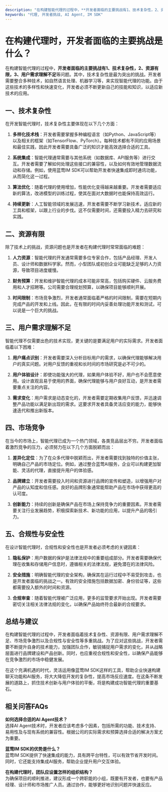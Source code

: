```yaml
---
description: "在构建智能代理的过程中，**开发者面临的主要挑战有1、技术复杂性，2、资源有限，3、用户需求理解不足**等问题。其中，技术复杂性是最为突出的挑战。开发者需要整合多种技术，如自然语言处理、机器学习等，来实现智能代理的功能。由于这些技术的多样性和快速变化，开发者必须不断更新自己的技能和知识，以适应新技术的应用。"
keywords: "代理, 开发者挑战, AI Agent, IM SDK"
---
```

# 在构建代理时，开发者面临的主要挑战是什么？

在构建智能代理的过程中，**开发者面临的主要挑战有1、技术复杂性，2、资源有限，3、用户需求理解不足**等问题。其中，技术复杂性是最为突出的挑战。开发者需要整合多种技术，如自然语言处理、机器学习等，来实现智能代理的功能。由于这些技术的多样性和快速变化，开发者必须不断更新自己的技能和知识，以适应新技术的应用。

## **一、技术复杂性**

在开发智能代理时，技术复杂性主要体现在以下几个方面：

1. **多样化技术栈**：开发者需要掌握多种编程语言（如Python、JavaScript等）以及相关的框架（如TensorFlow、PyTorch）。每种技术都有不同的应用场景和最佳实践，因此开发者需要具备广泛的知识才能高效选择合适的工具。

2. **系统集成**：智能代理通常需要与其他系统（如数据库、API服务等）进行交互。开发者需要了解如何处理这些接口的兼容性，以及如何有效地管理数据流动和存储。例如，使用蓝莺IM SDK可以帮助开发者快速集成即时通讯功能，从而简化这一过程。

3. **算法优化**：随着代理的使用增加，性能优化变得越来越重要。开发者需要适应新的算法，改进模型的训练过程，使其在面对大数据时也能保持高效运行。

4. **持续更新**：人工智能领域的发展迅速，开发者需要不断学习新技术，适应新的工具和框架，以跟上行业的步伐。这不仅需要时间，还需要投入精力去研究和实践。

## **二、资源有限**

除了技术上的挑战，资源问题也是开发者在构建代理时常常面临的难题：

1. **人力资源**：智能代理的开发通常需要多位专家合作，包括产品经理、开发人员、设计师和数据科学家。然而，小型团队或初创企业可能缺乏足够的人力资源，导致项目进度缓慢。

2. **财务预算**：开发和维护智能代理的成本可能非常高，包括购买硬件、云服务费用和人才招聘等。公司需要合理规划预算，以确保项目能够顺利开展。

3. **时间限制**：市场竞争激烈，开发者通常面临着严格的时间限制，需要在短期内完成产品的开发和上线。因此，在有限的时间内妥善处理功能开发和测试，可以说是一个巨大的挑战。

## **三、用户需求理解不足**

智能代理不仅需要出色的技术实现，更关键的是要满足用户的实际需求。开发者面临着以下困难：

1. **用户痛点识别**：开发者需要深入分析目标用户的需求，以确保代理能够解决用户的真实问题。对用户反馈的重视和长时间的市场研究是必不可少的。

2. **用户体验设计**：即使功能强大的代理，如果用户体验不好，用户也不会愿意使用。设计直观且易于使用的界面，确保代理能够与用户良好互动，是开发者需要重点关注的内容。

3. **需求变化**：用户需求是动态变化的，开发者需要定期收集用户反馈，并迅速调整产品功能以满足新出现的需求。这要求开发者具备灵活应变的能力，能够快速迭代和推出新版本。

## **四、市场竞争**

在当今的市场上，智能代理已成为一个热门领域，各类竞品层出不穷。开发者面临着激烈竞争的压力，必须努力在以下几个方面脱颖而出：

1. **差异化定位**：为了在众多代理中脱颖而出，开发者需要找到独特的价值主张，明确自己产品的市场定位。例如，通过整合蓝莺AI服务，企业可以构建更加智能、灵活的代理，直接提升用户的体验感。

2. **品牌建立**：开发者需要投入时间和资源进行品牌的宣传和塑造，以增强用户对产品的认知度和信任感。良好的品牌形象通常能帮助产品在市场中获得更高的认可度。

3. **创新能力**：持续的创新是确保产品在市场上保持竞争力的重要因素。开发者需要关注行业发展趋势，积极探索新技术、新功能的应用，以提升产品的吸引力。

## **五、合规性与安全性**

在设计智能代理时，合规性和安全性也是开发者必须考虑的关键因素：

1. **隐私保护**：用户数据的保护是法律法规中的重要组成部分。开发者需要确保代理在收集和存储用户信息时，遵循相关的法律法规，避免潜在的法律风险。

2. **安全措施**：明确智能代理的安全架构，确保其在运行过程中不易受到攻击，也是开发者面临的挑战之一。有效的安全措施包括数据加密、身份验证等，这些都需要投入额外的时间和资源。

3. **合规审查**：随着智能代理被广泛应用，更多的监管要求开始出现。开发者需要密切关注相关法律法规的变化，以确保产品始终符合最新的合规要求。

## **总结与建议**

在构建智能代理的过程中，开发者面临着技术复杂性、资源有限、用户需求理解不足、市场竞争激烈以及合规性与安全性等多重挑战。为了应对这些挑战，开发者需要不断提升自身的技术能力，加强团队合作，敏锐捕捉用户需求的变化，并从战略层面进行品牌建设和产品创新。同时，也应重视合规性和安全性，以确保产品能够在竞争激烈的市场中稳健发展。

在这个充满机遇的时代，灵活运用像蓝莺IM SDK这样的工具，帮助企业快速构建聊天功能和AI服务，将大大降低开发的复杂性，提高市场反应速度。在这条不断发展的道路上，抓住技术创新与用户体验的平衡，将是构建成功智能代理的重要基石。

## 相关问答FAQs

**如何选择合适的AI Agent技术？**  
选择AI Agent技术时，开发者应该考虑多个因素，包括所需的功能、技术支持、易用性及与现有系统的兼容性。根据公司的实际需求和预算选择合适的解决方案尤为重要。

**蓝莺IM SDK的优势是什么？**  
蓝莺IM SDK提供了快速集成的能力，具有跨平台特性，可以有效节省开发时间。同时，它还能支持集成AI服务，帮助企业提升用户交互体验。

**在构建代理时，团队应设置怎样的组织结构？**  
为确保项目的顺利推进，建议形成一个跨职能的小组，既要有开发者，也要有产品经理、设计师和市场推广人员。通过协作，能够更好地识别问题并快速反应。
